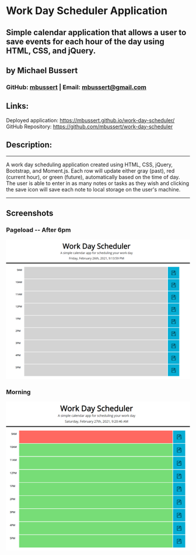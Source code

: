 # Work Day Scheduler Application
## Simple calendar application that allows a user to save events for each hour of the day using HTML, CSS, and jQuery.
## by Michael Bussert
### GitHub: [mbussert](https://github.com/mbussert) | Email: mbussert@gmail.com

## Links:
Deployed application:  https://mbussert.github.io/work-day-scheduler/  
GitHub Repository: https://github.com/mbussert/work-day-scheduler

## Description:
---------------------------------
A work day scheduling application created using HTML, CSS, jQuery, Bootstrap, and Moment.js. Each row will update either gray (past), red (current hour), or green (future), automatically based on the time of day. The user is able to enter in as many notes or tasks as they wish and clicking the save icon will save each note to local storage on the user's machine.

----------------------------------------
## Screenshots

### Pageload -- After 6pm
![Pageload](./ss1.png)
### Morning 
![Functioning](./ss2.png)
